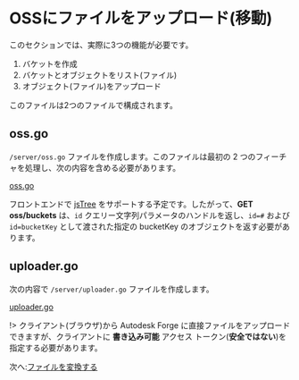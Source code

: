 # OSSにファイルをアップロード(移動)

このセクションでは、実際に3つの機能が必要です。

1. バケットを作成
2. バケットとオブジェクトをリスト(ファイル)
3. オブジェクト(ファイル)をアップロード

このファイルは2つのファイルで構成されます。

## oss.go

`/server/oss.go` ファイルを作成します。このファイルは最初の 2 つのフィーチャを処理し、次の内容を含める必要があります。

[oss.go](_snippets/viewmodels/go/oss.go ':include :type=code go')

フロントエンドで [jsTree](https://www.jstree.com/) をサポートする予定です。したがって、**GET oss/buckets** は、`id` クエリー文字列パラメータのハンドルを返し、`id=#` および `id=bucketKey` として渡された指定の bucketKey のオブジェクトを返す必要があります。


## uploader.go

次の内容で `/server/uploader.go` ファイルを作成します。

[uploader.go](_snippets/viewmodels/go/uploader.go ':include :type=code go')

!> クライアント(ブラウザ)から Autodesk Forge に直接ファイルをアップロードできますが、クライアントに **書き込み可能** アクセス トークン(**安全ではない**)を指定する必要があります。

次へ:[ファイルを変換する](/ja_jp/modelderivative/translate/)